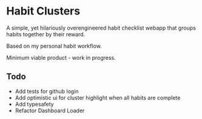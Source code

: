 # Habit Clusters

A simple, yet hilariously overengineered habit checklist webapp that groups habits together by their reward.

Based on my personal habit workflow. 

Minimum viable product - work in progress.

## Todo

- Add tests for github login
- Add optimistic ui for cluster highlight when all habits are complete
- Add typesafety
- Refactor Dashboard Loader
